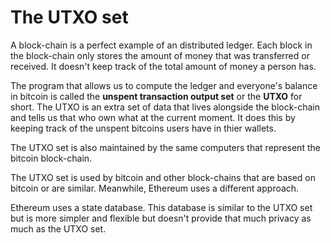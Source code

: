 # The UTXO set

A block-chain is a perfect example of an distributed ledger. Each block in the block-chain only stores the amount of money that was transferred or received. It doesn't keep track of the total amount of money a person has.

The program that allows us to compute the ledger and everyone's balance in bitcoin is called the **unspent transaction output set** or the **UTXO** for short. The UTXO is an extra set of data that lives alongside the block-chain and tells us that who own what at the current moment. It does this by keeping track of the unspent bitcoins users have in thier wallets.

The UTXO set is also maintained by the same computers that represent the bitcoin block-chain.

The UTXO set is used by bitcoin and other block-chains that are based on bitcoin or are similar. Meanwhile, Ethereum uses a different approach.

Ethereum uses a state database. This database is similar to the UTXO set but is more simpler and flexible but doesn't provide that much privacy as much as the UTXO set.

